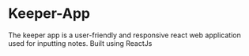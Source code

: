 # Keeper-App
The keeper app is a user-friendly and responsive react web application used for inputting notes. Built using ReactJs
